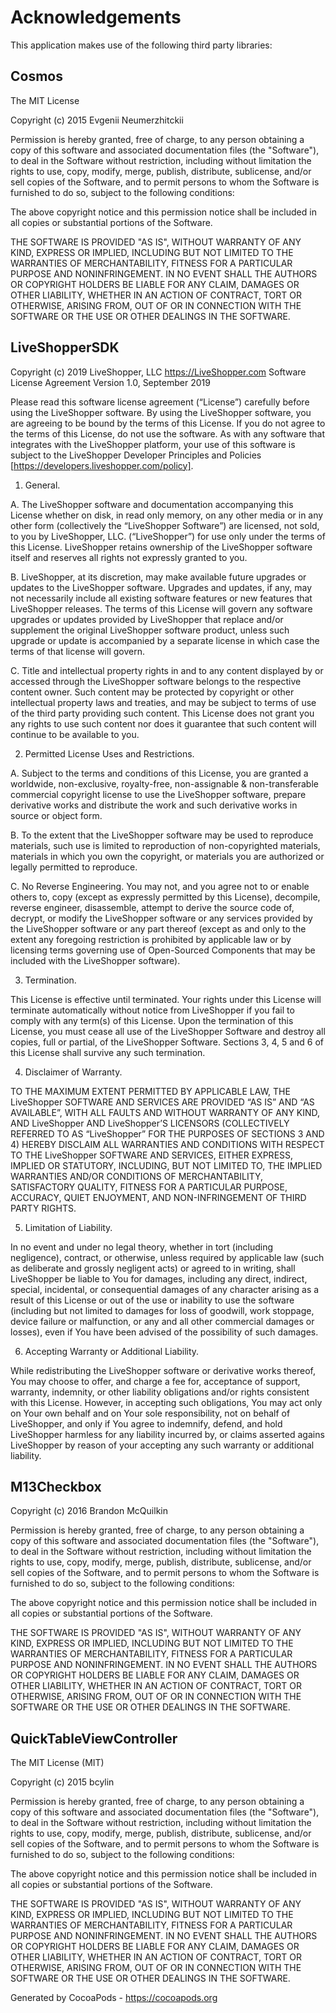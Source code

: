 # Acknowledgements
This application makes use of the following third party libraries:

## Cosmos

The MIT License

Copyright (c) 2015 Evgenii Neumerzhitckii

Permission is hereby granted, free of charge, to any person obtaining a copy
of this software and associated documentation files (the "Software"), to deal
in the Software without restriction, including without limitation the rights
to use, copy, modify, merge, publish, distribute, sublicense, and/or sell
copies of the Software, and to permit persons to whom the Software is
furnished to do so, subject to the following conditions:

The above copyright notice and this permission notice shall be included in
all copies or substantial portions of the Software.

THE SOFTWARE IS PROVIDED "AS IS", WITHOUT WARRANTY OF ANY KIND, EXPRESS OR
IMPLIED, INCLUDING BUT NOT LIMITED TO THE WARRANTIES OF MERCHANTABILITY,
FITNESS FOR A PARTICULAR PURPOSE AND NONINFRINGEMENT. IN NO EVENT SHALL THE
AUTHORS OR COPYRIGHT HOLDERS BE LIABLE FOR ANY CLAIM, DAMAGES OR OTHER
LIABILITY, WHETHER IN AN ACTION OF CONTRACT, TORT OR OTHERWISE, ARISING FROM,
OUT OF OR IN CONNECTION WITH THE SOFTWARE OR THE USE OR OTHER DEALINGS IN
THE SOFTWARE.

## LiveShopperSDK

Copyright (c) 2019 LiveShopper, LLC <https://LiveShopper.com>
Software License Agreement
Version 1.0, September 2019

Please read this software license agreement (“License”) carefully before using the LiveShopper
software. By using the LiveShopper software, you are agreeing to be bound by the terms of this
License. If you do not agree to the terms of this License, do not use the software. As with any
software that integrates with the LiveShopper platform, your use of this software is subject to
the LiveShopper Developer Principles and Policies [https://developers.liveshopper.com/policy].

1. General.

A.  The LiveShopper software and documentation accompanying this License whether on disk,
    in read only memory, on any other media or in any other form (collectively the “LiveShopper Software”)
    are licensed, not sold, to you by LiveShopper, LLC. (“LiveShopper”) for use only under the
    terms of this License. LiveShopper retains ownership of the LiveShopper software itself and
    reserves all rights not expressly granted to you.

B.  LiveShopper, at its discretion, may make available future upgrades or updates to the LiveShopper
    software. Upgrades and updates, if any, may not necessarily include all existing software features or
    new features that LiveShopper releases. The terms of this License will govern any software upgrades
    or updates provided by LiveShopper that replace and/or supplement the original LiveShopper software
    product, unless such upgrade or update is accompanied by a separate license in which case the terms
    of that license will govern.

C.  Title and intellectual property rights in and to any content displayed by or accessed through the
    LiveShopper software belongs to the respective content owner. Such content may be protected by copyright
    or other intellectual property laws and treaties, and may be subject to terms of use of the third
    party providing such content. This License does not grant you any rights to use such content nor
    does it guarantee that such content will continue to be available to you.

2. Permitted License Uses and Restrictions.

A.  Subject to the terms and conditions of this License, you are granted a worldwide, non-exclusive,
    royalty-free, non-assignable &amp; non-transferable commercial copyright license to use the
    LiveShopper software, prepare derivative works and distribute the work and such derivative works
    in source or object form.

B.  To the extent that the LiveShopper software may be used to reproduce materials, such use is limited
    to reproduction of non-copyrighted materials, materials in which you own the copyright, or materials
    you are authorized or legally permitted to reproduce.

C.  No Reverse Engineering. You may not, and you agree not to or enable others to, copy (except as
    expressly permitted by this License), decompile, reverse engineer, disassemble, attempt to derive the
    source code of, decrypt, or modify the LiveShopper software or any services provided by the LiveShopper
    software or any part thereof (except as and only to the extent any foregoing restriction is prohibited
    by applicable law or by licensing terms governing use of Open-Sourced Components that may be included
    with the LiveShopper software).

3. Termination.

This License is effective until terminated. Your rights under this License will terminate
automatically without notice from LiveShopper if you fail to comply with any term(s) of this License.
Upon the termination of this License, you must cease all use of the LiveShopper Software and destroy
all copies, full or partial, of the LiveShopper Software. Sections 3, 4, 5 and 6 of this License
shall survive any such termination.

4. Disclaimer of Warranty.

TO THE MAXIMUM EXTENT PERMITTED BY APPLICABLE LAW, THE LiveShopper SOFTWARE AND SERVICES ARE PROVIDED “AS IS”
AND “AS AVAILABLE”, WITH ALL FAULTS AND WITHOUT WARRANTY OF ANY KIND, AND LiveShopper AND LiveShopper’S
LICENSORS (COLLECTIVELY REFERRED TO AS “LiveShopper” FOR THE PURPOSES OF SECTIONS 3 AND 4) HEREBY DISCLAIM
ALL WARRANTIES AND CONDITIONS WITH RESPECT TO THE LiveShopper SOFTWARE AND SERVICES, EITHER EXPRESS,
IMPLIED OR STATUTORY, INCLUDING, BUT NOT LIMITED TO, THE IMPLIED WARRANTIES AND/OR CONDITIONS OF
MERCHANTABILITY, SATISFACTORY QUALITY, FITNESS FOR A PARTICULAR PURPOSE, ACCURACY, QUIET ENJOYMENT, AND
NON-INFRINGEMENT OF THIRD PARTY RIGHTS.

5. Limitation of Liability.

In no event and under no legal theory, whether in tort (including negligence), contract, or otherwise,
unless required by applicable law (such as deliberate and grossly negligent acts) or agreed to in writing,
shall LiveShopper be liable to You for damages, including any direct, indirect, special, incidental, or
consequential damages of any character arising as a result of this License or out of the use or inability
to use the software (including but not limited to damages for loss of goodwill, work stoppage, device
failure or malfunction, or any and all other commercial damages or losses), even if You have been
advised of the possibility of such damages.

6. Accepting Warranty or Additional Liability.

While redistributing the LiveShopper software or derivative works thereof, You may choose to offer,
and charge a fee for, acceptance of support, warranty, indemnity, or other liability obligations
and/or rights consistent with this License. However, in accepting such obligations, You may act only
on Your own behalf and on Your sole responsibility, not on behalf of LiveShopper, and only if You
agree to indemnify, defend, and hold LiveShopper harmless for any liability incurred by, or claims
asserted agains LiveShopper by reason of your accepting any such warranty or additional liability.


## M13Checkbox

Copyright (c) 2016 Brandon McQuilkin

Permission is hereby granted, free of charge, to any person obtaining a copy of this software and associated documentation files (the "Software"), to deal in the Software without restriction, including without limitation the rights to use, copy, modify, merge, publish, distribute, sublicense, and/or sell copies of the Software, and to permit persons to whom the Software is furnished to do so, subject to the following conditions:

The above copyright notice and this permission notice shall be included in all copies or substantial portions of the Software.

THE SOFTWARE IS PROVIDED "AS IS", WITHOUT WARRANTY OF ANY KIND, EXPRESS OR IMPLIED, INCLUDING BUT NOT LIMITED TO THE WARRANTIES OF MERCHANTABILITY, FITNESS FOR A PARTICULAR PURPOSE AND NONINFRINGEMENT. IN NO EVENT SHALL THE AUTHORS OR COPYRIGHT HOLDERS BE LIABLE FOR ANY CLAIM, DAMAGES OR OTHER LIABILITY, WHETHER IN AN ACTION OF CONTRACT, TORT OR OTHERWISE, ARISING FROM, OUT OF OR IN CONNECTION WITH THE SOFTWARE OR THE USE OR OTHER DEALINGS IN THE SOFTWARE.



## QuickTableViewController

The MIT License (MIT)

Copyright (c) 2015 bcylin

Permission is hereby granted, free of charge, to any person obtaining a copy
of this software and associated documentation files (the "Software"), to deal
in the Software without restriction, including without limitation the rights
to use, copy, modify, merge, publish, distribute, sublicense, and/or sell
copies of the Software, and to permit persons to whom the Software is
furnished to do so, subject to the following conditions:

The above copyright notice and this permission notice shall be included in all
copies or substantial portions of the Software.

THE SOFTWARE IS PROVIDED "AS IS", WITHOUT WARRANTY OF ANY KIND, EXPRESS OR
IMPLIED, INCLUDING BUT NOT LIMITED TO THE WARRANTIES OF MERCHANTABILITY,
FITNESS FOR A PARTICULAR PURPOSE AND NONINFRINGEMENT. IN NO EVENT SHALL THE
AUTHORS OR COPYRIGHT HOLDERS BE LIABLE FOR ANY CLAIM, DAMAGES OR OTHER
LIABILITY, WHETHER IN AN ACTION OF CONTRACT, TORT OR OTHERWISE, ARISING FROM,
OUT OF OR IN CONNECTION WITH THE SOFTWARE OR THE USE OR OTHER DEALINGS IN THE
SOFTWARE.

Generated by CocoaPods - https://cocoapods.org

